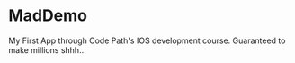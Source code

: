 # MadDemo
My First App through Code Path's IOS development course. Guaranteed to make millions shhh..
